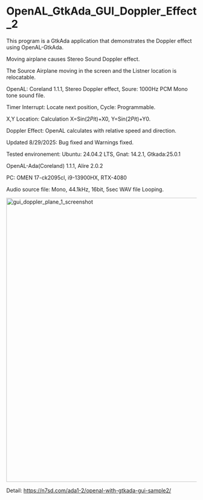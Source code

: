 # OpenAL_GtkAda_GUI_Doppler_Effect_2

This program is a GtkAda application that demonstrates the Doppler effect using OpenAL-GtkAda.

Moving airplane causes Stereo Sound Doppler effect.

The Source Airplane moving in the screen and the Listner location is relocatable.

OpenAL: Coreland 1.1.1, Stereo Doppler effect, Soure: 1000Hz PCM Mono tone sound file.

Timer Interrupt: Locate next position, Cycle: Programmable.

X,Y Location: Calculation X=Sin(2*Pi*t)+X0, Y=Sin(2*Pi*t)+Y0.

Doppler Effect: OpenAL calculates with relative speed and direction.

Updated 8/29/2025: Bug fixed and Warnings fixed.

Tested environement:
Ubuntu: 24.04.2 LTS, Gnat: 14.2.1, Gtkada:25.0.1

OpenAL-Ada(Coreland) 1.1.1, Alire 2.0.2

PC: OMEN 17-ck2095cl, i9-13900HX, RTX-4080

Audio source file: Mono, 44.1kHz, 16bit, 5sec WAV file Looping.

<img width="1100" height="750" alt="gui_doppler_plane_1_screenshot" src="https://github.com/user-attachments/assets/659bc34e-b787-44db-a46f-28dd6257ad90" />

Detail: https://n7sd.com/ada1-2/openal-with-gtkada-gui-sample2/
